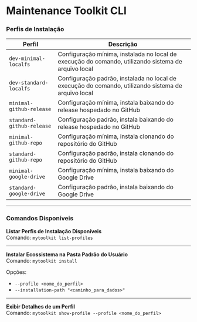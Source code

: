 # Maintenance Toolkit CLI

### Perfis de Instalação

| **Perfil**                    | **Descrição**                                                                                      |
|-------------------------------|----------------------------------------------------------------------------------------------------|
| `dev-minimal-localfs`          | Configuração mínima, instalada no local de execução do comando, utilizando sistema de arquivo local |
| `dev-standard-localfs`         | Configuração padrão, instalada no local de execução do comando, utilizando sistema de arquivo local |
| `minimal-github-release`       | Configuração mínima, instala baixando do release hospedado no GitHub                               |
| `standard-github-release`      | Configuração padrão, instala baixando do release hospedado no GitHub                               |
| `minimal-github-repo`          | Configuração mínima, instala clonando do repositório do GitHub                                     |
| `standard-github-repo`         | Configuração padrão, instala clonando do repositório do GitHub                                     |
| `minimal-google-drive`         | Configuração mínima, instala baixando do Google Drive                                              |
| `standard-google-drive`        | Configuração padrão, instala baixando do Google Drive                                              |

---

### Comandos Disponíveis

**Listar Perfis de Instalação Disponíveis**  
Comando: `mytoolkit list-profiles`

---

**Instalar Ecossistema na Pasta Padrão do Usuário**  
Comando: `mytoolkit install`

Opções:
- `--profile <nome_do_perfil>`  
- `--installation-path "<caminho_para_dados>"`

---

**Exibir Detalhes de um Perfil**  
Comando: `mytoolkit show-profile --profile <nome_do_perfil>`
